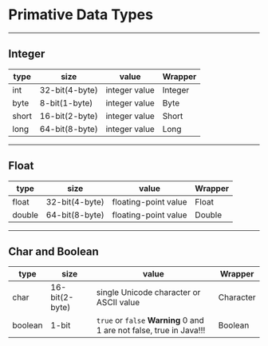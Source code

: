 # Primative Data Types
---
## Integer
|type|size|value|Wrapper|
|-------|---|---|---|
|int    |32-bit(4-byte)|integer value|Integer|
|byte   |8-bit(1-byte) |integer value|Byte|
|short  |16-bit(2-byte)|integer value|Short|
|long   |64-bit(8-byte)|integer value|Long|
---
## Float
|type|size|value|Wrapper|
|-------|---|---|---|
|float  |32-bit(4-byte)|floating-point value|Float|
|double |64-bit(8-byte)|floating-point value|Double|
---
## Char and Boolean
|type|size|value|Wrapper|
|-------|---|---|---|
|char   |16-bit(2-byte)|single Unicode character or ASCII value|Character|
|boolean|1-bit |`true` or `false` **Warning** 0 and 1 are not false, true in Java!!!|Boolean|
